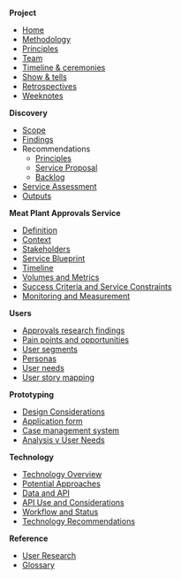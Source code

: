 **Project**

- [Home](home)
- [Methodology](methodology)
- [Principles](principles)
- [Team](team)
- [Timeline & ceremonies](timeline-and-ceremonies)
- [Show & tells](show-and-tells)
- [Retrospectives](retrospectives)
- [Weeknotes](https://github.com/notbinary/fsa-weeknotes/wiki#meat-plant–approvals)

**Discovery**

- [Scope](scope-and-drivers)
- [Findings](themes)
- Recommendations 
  - [Principles](recommendations)
  - [Service Proposal](service-proposal)
  - [Backlog](implementation-backlog)
- [Service Assessment](service-assessment)
- [Outputs](outputs)

**Meat Plant Approvals Service**

* [Definition](service-definition)
* [Context](service-context)
* [Stakeholders](stakeholders)
* [Service Blueprint](service-blueprint) 
* [Timeline](service-timeline)
* [Volumes and Metrics](volumes-and-metrics)
* [Success Criteria and Service Constraints](success-criteria-and-service-constraints)
* [Monitoring and Measurement](monitoring-and-measurement)

**Users**

* [Approvals research findings](approvals-research-findings)
* [Pain points and opportunities](pain-points-and-opportunities)
* [User segments](User-segments)
* [Personas](personas)
* [User needs](user-needs)
* [User story mapping](user-story-mapping)

**Prototyping**

- [Design Considerations](Design-considerations)
- [Application form](Prototype-application-form)
- [Case management system](Prototype-case-management-system)
- [Analysis v User Needs](prototype-analysis)

**Technology**

* [Technology Overview](technology-overview)
* [Potential Approaches](High-Level-Technology-Approaches)
* [Data and API](Data-and-API)
* [API Use and Considerations](Uses-of-the-API)
* [Workflow and Status](Technology---Workflow-&-Statuses)
* [Technology Recommendations](Future-Technology-Recommendations)

**Reference**

- [User Research](user-research)
- [Glossary](glossary)



